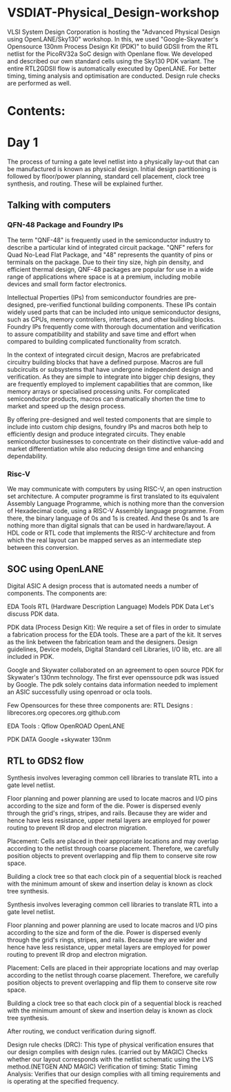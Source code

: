 # VSDIAT-Physical_Design-workshop

VLSI System Design Corporation is hosting the "Advanced Physical Design using OpenLANE/Sky130" workshop. In this, we used "Google-Skywater's Opensource 130nm Process Design Kit (PDK)" to build GDSII from the RTL netlist for the PicoRV32a SoC design with Openlane flow. We developed and described our own standard cells using the Sky130 PDK variant. The entire RTL2GDSII flow is automatically executed by OpenLANE. For better timing, timing analysis and optimisation are conducted. Design rule checks are performed as well.
# Contents:
# Day 1

The process of turning a gate level netlist into a physically lay-out that can be manufactured is known as physical design. Initial design partitioning is followed by floor/power planning, standard cell placement, clock tree synthesis, and routing. These will be explained further.

## Talking with computers
### QFN-48 Package and Foundry IPs
The term "QNF-48" is frequently used in the semiconductor industry to describe a particular kind of integrated circuit package. "QNF" refers for Quad No-Lead Flat Package, and "48" represents the quantity of pins or terminals on the package. Due to their tiny size, high pin density, and efficient thermal design, QNF-48 packages are popular for use in a wide range of applications where space is at a premium, including mobile devices and small form factor electronics.

Intellectual Properties (IPs) from semiconductor foundries are pre-designed, pre-verified functional building components. These IPs contain widely used parts that can be included into unique semiconductor designs, such as CPUs, memory controllers, interfaces, and other building blocks. Foundry IPs frequently come with thorough documentation and verification to assure compatibility and stability and save time and effort when compared to building complicated functionality from scratch.

In the context of integrated circuit design, Macros are prefabricated circuitry building blocks that have a defined purpose. Macros are full subcircuits or subsystems that have undergone independent design and verification. As they are simple to integrate into bigger chip designs, they are frequently employed to implement capabilities that are common, like memory arrays or specialised processing units. For complicated semiconductor products, macros can dramatically shorten the time to market and speed up the design process.

By offering pre-designed and well tested components that are simple to include into custom chip designs, foundry IPs and macros both help to efficiently design and produce integrated circuits. They enable semiconductor businesses to concentrate on their distinctive value-add and market differentiation while also reducing design time and enhancing dependability.
### Risc-V
We may communicate with computers by using RISC-V, an open instruction set architecture. A computer programme is first translated to its equivalent Assembly Language Programme, which is nothing more than the conversion of Hexadecimal code, using a RISC-V Assembly language programme. From there, the binary language of 0s and 1s is created. And these 0s and 1s are nothing more than digital signals that can be used in hardware/layout. A HDL code or RTL code that implements the RISC-V architecture and from which the real layout can be mapped serves as an intermediate step between this conversion.

## SOC using OpenLANE
Digital ASIC A design process that is automated needs a number of components. The components are:

EDA Tools
RTL (Hardware Description Language) Models
PDK Data
Let's discuss PDK data.

PDK data (Process Design Kit): We require a set of files in order to simulate a fabrication process for the EDA tools. These are a part of the kit. It serves as the link between the fabrication team and the designers. Design guidelines, Device models, Digital Standard cell Libraries, I/O lib, etc. are all included in PDK.

Google and Skywater collaborated on an agreement to open source PDK for Skywater's 130nm technology. The first ever openssource pdk was issued by Google. The pdk solely contains data information needed to implement an ASIC successfully using openroad or ocla tools.

Few Opensources for these three components are:
RTL Designs :
librecores.org
opecores.org
github.com

EDA Tools :
Qflow
OpenROAD
OpenLANE

PDK DATA
Google +skywater 130nm

## RTL to GDS2 flow 
Synthesis involves leveraging common cell libraries to translate RTL into a gate level netlist.

Floor planning and power planning are used to locate macros and I/O pins according to the size and form of the die. Power is dispersed evenly through the grid's rings, stripes, and rails. Because they are wider and hence have less resistance, upper metal layers are employed for power routing to prevent IR drop and electron migration.

Placement: Cells are placed in their appropriate locations and may overlap according to the netlist through coarse placement. Therefore, we carefully position objects to prevent overlapping and flip them to conserve site row space.

Building a clock tree so that each clock pin of a sequential block is reached with the minimum amount of skew and insertion delay is known as clock tree synthesis.

Synthesis involves leveraging common cell libraries to translate RTL into a gate level netlist.

Floor planning and power planning are used to locate macros and I/O pins according to the size and form of the die. Power is dispersed evenly through the grid's rings, stripes, and rails. Because they are wider and hence have less resistance, upper metal layers are employed for power routing to prevent IR drop and electron migration.

Placement: Cells are placed in their appropriate locations and may overlap according to the netlist through coarse placement. Therefore, we carefully position objects to prevent overlapping and flip them to conserve site row space.

Building a clock tree so that each clock pin of a sequential block is reached with the minimum amount of skew and insertion delay is known as clock tree synthesis.

After routing, we conduct verification during signoff.

Design rule checks (DRC): This type of physical verification ensures that our design complies with design rules. (carried out by MAGIC) Checks whether our layout corresponds with the netlist schematic using the LVS method.(NETGEN AND MAGIC)
Verification of timing: Static Timing Analysis: Verifies that our design complies with all timing requirements and is operating at the specified frequency.

